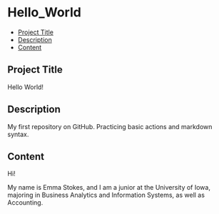 # Hello_World #


- [Project Title](##Project-Title##)
- [Description](##Description##)
- [Content](##Content##)

## Project Title

Hello World!

## Description

My first repository on GitHub. Practicing basic actions and markdown syntax.

## Content

Hi!

My name is Emma Stokes, and I am a junior at the University of Iowa, majoring in Business Analytics and Information Systems, as well as Accounting.

